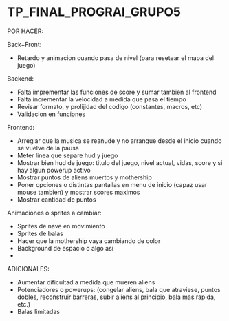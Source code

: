 # TP_FINAL_PROGRAI_GRUPO5

POR HACER:

Back+Front:
- Retardo y animacion cuando pasa de nivel (para resetear el mapa del juego)

Backend:
- Falta imprementar las funciones de score y sumar tambien al frontend
- Falta incrementar la velocidad a medida que pasa el tiempo
- Revisar formato, y prolijidad del codigo (constantes, macros, etc)
- Validacion en funciones

Frontend:
- Arreglar que la musica se reanude y no arranque desde el inicio cuando se vuelve de la pausa
- Meter linea que separe hud y juego
- Mostrar bien hud de juego: titulo del juego, nivel actual, vidas, score y si hay algun powerup activo
- Mostrar puntos de aliens muertos y mothership
- Poner opciones o distintas pantallas en menu de inicio (capaz usar mouse tambien) y mostrar scores maximos
- Mostrar cantidad de puntos 

Animaciones o sprites a cambiar:
- Sprites de nave en movimiento
- Sprites de balas 
- Hacer que la mothership vaya cambiando de color
- Background de espacio o algo asi
- 

ADICIONALES:
- Aumentar dificultad a medida que mueren aliens
- Potenciadores o powerups:
    (congelar aliens, bala que atraviese, puntos dobles, reconstruir barreras, 
    subir aliens al principio, bala mas rapida, etc.)
- Balas limitadas
